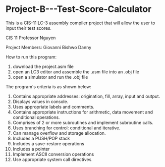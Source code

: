 # Project-B---Test-Score-Calculator
This is a CIS-11 LC-3 assembly compiler project that will allow the user to input their test scores.

CIS 11
Professor Nguyen

Project Members:
Giovanni
Bishwo
Danny

How to run this program:

1. download the project.asm file
2. open an LC3 editor and assemble the .asm file into an .obj file
3. open a simulator and run the .obj file

The program's criteria is as shown below:

1.  Contains appropriate addresses: origination, fill, array, input and output.
2.  Displays values in console.
3.  Uses appropriate labels and comments.
4.  Contains appropriate instructions for arithmetic, data movement and conditional operations.
5.  Comprises of 2 or more subroutines and implement subroutine calls. 
6.  Uses branching for control: conditional and iterative.
7.  Can manage overflow and storage allocation.
8.  Includes a PUSH/POP stack
9.  Includes a save-restore operations
10. Includes a pointer 
11. Implement ASCII conversion operations
12. Use appropriate system call directives. 
